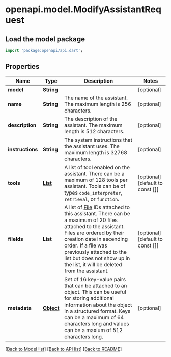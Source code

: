 # openapi.model.ModifyAssistantRequest

## Load the model package
```dart
import 'package:openapi/api.dart';
```

## Properties
Name | Type | Description | Notes
------------ | ------------- | ------------- | -------------
**model** | **String** |  | [optional] 
**name** | **String** | The name of the assistant. The maximum length is 256 characters.  | [optional] 
**description** | **String** | The description of the assistant. The maximum length is 512 characters.  | [optional] 
**instructions** | **String** | The system instructions that the assistant uses. The maximum length is 32768 characters.  | [optional] 
**tools** | [**List<AssistantObjectToolsInner>**](AssistantObjectToolsInner.md) | A list of tool enabled on the assistant. There can be a maximum of 128 tools per assistant. Tools can be of types `code_interpreter`, `retrieval`, or `function`.  | [optional] [default to const []]
**fileIds** | **List<String>** | A list of [File](/docs/api-reference/files) IDs attached to this assistant. There can be a maximum of 20 files attached to the assistant. Files are ordered by their creation date in ascending order. If a file was previously attached to the list but does not show up in the list, it will be deleted from the assistant.  | [optional] [default to const []]
**metadata** | [**Object**](.md) | Set of 16 key-value pairs that can be attached to an object. This can be useful for storing additional information about the object in a structured format. Keys can be a maximum of 64 characters long and values can be a maxium of 512 characters long.  | [optional] 

[[Back to Model list]](../README.md#documentation-for-models) [[Back to API list]](../README.md#documentation-for-api-endpoints) [[Back to README]](../README.md)


